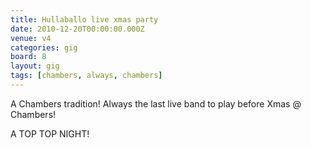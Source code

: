```yaml
---
title: Hullaballo live xmas party
date: 2010-12-20T00:00:00.000Z
venue: v4
categories: gig
board: 8
layout: gig
tags: [chambers, always, chambers]
---
```

A Chambers tradition! Always the last live band to play before Xmas @ Chambers!

A TOP TOP NIGHT!